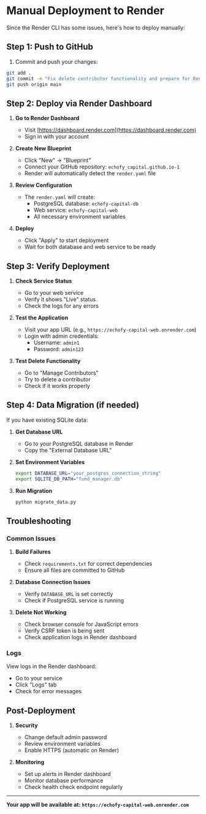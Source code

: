 # Manual Deployment to Render

Since the Render CLI has some issues, here's how to deploy manually:

## Step 1: Push to GitHub

1. Commit and push your changes:
```bash
git add .
git commit -m "Fix delete contributor functionality and prepare for Render deployment"
git push origin main
```

## Step 2: Deploy via Render Dashboard

1. **Go to Render Dashboard**
   - Visit [https://dashboard.render.com](https://dashboard.render.com)
   - Sign in with your account

2. **Create New Blueprint**
   - Click "New" → "Blueprint"
   - Connect your GitHub repository: `echofy_capital.github.io-1`
   - Render will automatically detect the `render.yaml` file

3. **Review Configuration**
   - The `render.yaml` will create:
     - PostgreSQL database: `echofy-capital-db`
     - Web service: `echofy-capital-web`
     - All necessary environment variables

4. **Deploy**
   - Click "Apply" to start deployment
   - Wait for both database and web service to be ready

## Step 3: Verify Deployment

1. **Check Service Status**
   - Go to your web service
   - Verify it shows "Live" status
   - Check the logs for any errors

2. **Test the Application**
   - Visit your app URL (e.g., `https://echofy-capital-web.onrender.com`)
   - Login with admin credentials:
     - Username: `admin1`
     - Password: `admin123`

3. **Test Delete Functionality**
   - Go to "Manage Contributors"
   - Try to delete a contributor
   - Check if it works properly

## Step 4: Data Migration (if needed)

If you have existing SQLite data:

1. **Get Database URL**
   - Go to your PostgreSQL database in Render
   - Copy the "External Database URL"

2. **Set Environment Variables**
   ```bash
   export DATABASE_URL="your_postgres_connection_string"
   export SQLITE_DB_PATH="fund_manager.db"
   ```

3. **Run Migration**
   ```bash
   python migrate_data.py
   ```

## Troubleshooting

### Common Issues

1. **Build Failures**
   - Check `requirements.txt` for correct dependencies
   - Ensure all files are committed to GitHub

2. **Database Connection Issues**
   - Verify `DATABASE_URL` is set correctly
   - Check if PostgreSQL service is running

3. **Delete Not Working**
   - Check browser console for JavaScript errors
   - Verify CSRF token is being sent
   - Check application logs in Render dashboard

### Logs

View logs in the Render dashboard:
- Go to your service
- Click "Logs" tab
- Check for error messages

## Post-Deployment

1. **Security**
   - Change default admin password
   - Review environment variables
   - Enable HTTPS (automatic on Render)

2. **Monitoring**
   - Set up alerts in Render dashboard
   - Monitor database performance
   - Check health check endpoint regularly

---

**Your app will be available at: `https://echofy-capital-web.onrender.com`**
